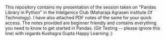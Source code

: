 This repository contains my presentation of the session taken on "Pandas Library in Python" in the Intelgenics Club (Maharaja Agrasen institute Of Technology).
I have also attached PDF notes of the same for your quick access.
The notes provided are beginner friendly and contains everything you need to know to get started in Pandas.
(Git Testing -- please ignore this line)
with regards
Kushagra Gupta
Happy Learning ;)
